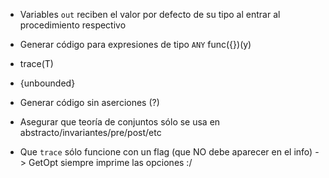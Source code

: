 - Variables `out` reciben el valor por defecto de su tipo al entrar al procedimiento respectivo

- Generar código para expresiones de tipo `ANY`
    func({})(y)

- trace(T)

- {unbounded}

- Generar código sin aserciones (?)

- Asegurar que teoría de conjuntos sólo se usa en abstracto/invariantes/pre/post/etc


- Que `trace` sólo funcione con un flag (que NO debe aparecer en el info) -> GetOpt siempre imprime las opciones :/
